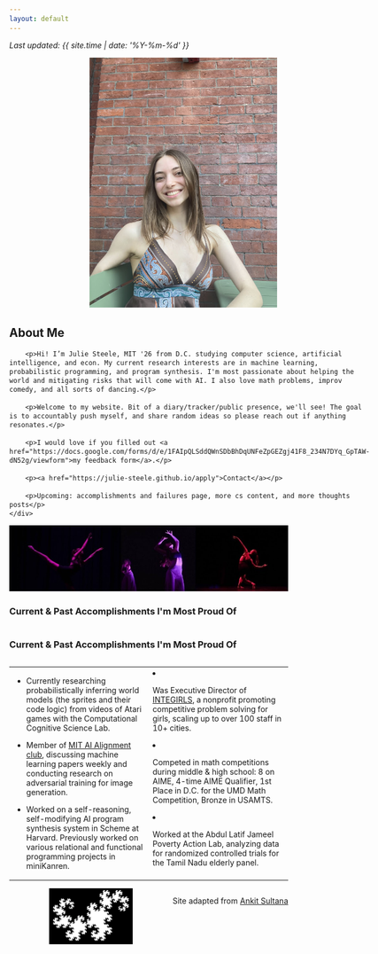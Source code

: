 ```yaml
---
layout: default
---
```


<style>
    @media screen and (max-width: 768px) {
        .about-container {
            flex-direction: column;
        }

        .about-image, .about-text {
            width: 100%;
            text-align: center;
        }

         .about-image img {
            display: block;
            max-width: 35%; /* Adjust this value as needed */
            height: auto;
            margin-left: auto;
            margin-right: auto;
        }

        .about-text {
            padding: 0 10px; /* Adds padding around the text */
        }
    }
</style>


_Last updated: {{ site.time | date: '%Y-%m-%d' }}_

<div class="about-container" style="display: flex; flex-wrap: wrap; align-items: flex-start;">
    <div class="about-image" style="flex: 1; text-align: right; padding-right: 20px;">
        <img src="JuliePhotoBrick.jpg" alt="Profile Image" style="max-width: 70%; height: auto;" />
    </div>
    <div class="about-text" style="flex: 3;">
        <h2>About Me</h2>

        <p>Hi! I’m Julie Steele, MIT '26 from D.C. studying computer science, artificial intelligence, and econ. My current research interests are in machine learning, probabilistic programming, and program synthesis. I'm most passionate about helping the world and mitigating risks that will come with AI. I also love math problems, improv comedy, and all sorts of dancing.</p>

        <p>Welcome to my website. Bit of a diary/tracker/public presence, we'll see! The goal is to accountably push myself, and share random ideas so please reach out if anything resonates.</p>

        <p>I would love if you filled out <a href="https://docs.google.com/forms/d/e/1FAIpQLSddQWnSDbBhDqUNFeZpGEZgj41F8_234N7DYq_GpTAW-dN52g/viewform">my feedback form</a>.</p>

        <p><a href="https://julie-steele.github.io/apply">Contact</a></p>

        <p>Upcoming: accomplishments and failures page, more cs content, and more thoughts posts</p>
    </div>
    
</div>

<div style="text-align: center;">
    <img src="ShortDC.jpg" alt="Dance Collage" style="max-width: 100%; height: auto;" />
    

</div>

### Current & Past Accomplishments I'm Most Proud Of


### Current & Past Accomplishments I'm Most Proud Of

<table>
  <tr>
    <td valign="top" width="50%">

- Currently researching probabilistically inferring world models (the sprites and their code logic) from videos of Atari games with the Computational Cognitive Science Lab.
- Member of [MIT AI Alignment club](https://www.mitalignment.org/), discussing machine learning papers weekly and conducting research on adversarial training for image generation.
- Worked on a self-reasoning, self-modifying AI program synthesis system in Scheme at Harvard. Previously worked on various relational and functional programming projects in miniKanren.

    </td>
    <td valign="top" width="50%">

- Was Executive Director of [INTEGIRLS](www.integirls.org), a nonprofit promoting competitive problem solving for girls, scaling up to over 100 staff in 10+ cities.
- Competed in math competitions during middle & high school: 8 on AIME, 4-time AIME Qualifier, 1st Place in D.C. for the UMD Math Competition, Bronze in USAMTS.
- Worked at the Abdul Latif Jameel Poverty Action Lab, analyzing data for randomized controlled trials for the Tamil Nadu elderly panel.

    </td>
  </tr>
</table>




<img src="dragoncurve.webp" alt="Dragon" style="display: block; max-width: 30%; max-height: 50%; margin-left: auto; margin-right: auto;" />

Site adapted from [Ankit Sultana](https://github.com/ankitsultana)